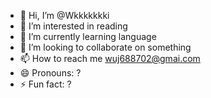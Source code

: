 - 👋 Hi, I’m @Wkkkkkkki
- 👀 I’m interested in reading
- 🌱 I’m currently learning language 
- 💞️ I’m looking to collaborate on something
- 📫 How to reach me wuj688702@gmai.com
- 😄 Pronouns: ?
- ⚡ Fun fact: ?

<!---
Wkkkkkkki/Wkkkkkkki is a ✨ special ✨ repository because its `README.md` (this file) appears on your GitHub profile.
You can click the Preview link to take a look at your changes.
--->
